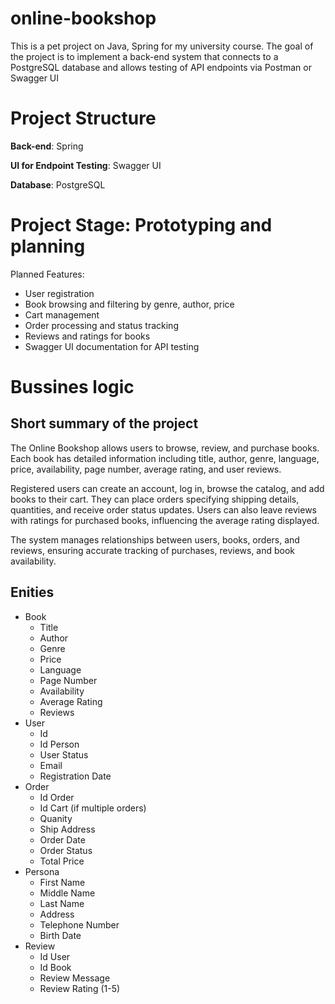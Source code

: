 # online-bookshop
This is a pet project on Java, Spring for my university course. The goal of the project is to implement a back-end system that connects to a PostgreSQL database and allows testing of API endpoints via Postman or Swagger UI

# Project Structure
**Back-end**: Spring

**UI for Endpoint Testing**: Swagger UI

**Database**: PostgreSQL

# **Project Stage: Prototyping and planning**
Planned Features:
- User registration
- Book browsing and filtering by genre, author, price
- Cart management
- Order processing and status tracking
- Reviews and ratings for books
- Swagger UI documentation for API testing

# Bussines logic
## Short summary of the project
The Online Bookshop allows users to browse, review, and purchase books. Each book has detailed information including title, author, genre, language, price, availability, page number, average rating, and user reviews.

Registered users can create an account, log in, browse the catalog, and add books to their cart. They can place orders specifying shipping details, quantities, and receive order status updates. Users can also leave reviews with ratings for purchased books, influencing the average rating displayed.

The system manages relationships between users, books, orders, and reviews, ensuring accurate tracking of purchases, reviews, and book availability.
## Enities
- Book
  - Title
  - Author
  - Genre
  - Price
  - Language
  - Page Number
  - Availability
  - Average Rating
  - Reviews
- User
  - Id
  - Id Person
  - User Status
  - Email
  - Registration Date
- Order
  - Id Order
  - Id Cart (if multiple orders)
  - Quanity
  - Ship Address
  - Order Date
  - Order Status
  - Total Price
- Persona
  - First Name
  - Middle Name
  - Last Name
  - Address
  - Telephone Number
  - Birth Date
- Review
  - Id User
  - Id Book
  - Review Message
  - Review Rating (1-5)
 


